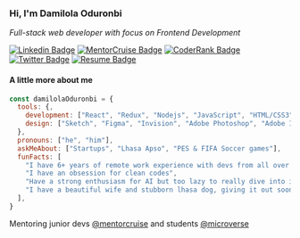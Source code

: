 ### Hi, I'm Damilola Oduronbi
*Full-stack web developer with focus on Frontend Development*

[![Linkedin Badge](https://img.shields.io/badge/-LinkedIn-blue)](https://www.linkedin.com/in/doduronbi/)
[![MentorCruise Badge](https://img.shields.io/badge/-MentorCruise-%236C3DFD)](https://mentorcruise.com/mentor/DamilolaOduronbi/)
[![CoderRank Badge](https://img.shields.io/badge/-CodersRank-%234FAEB7)](https://profile.codersrank.io/user/oracleot)
[![Twitter Badge](https://img.shields.io/badge/-Twitter-%2347A1F2)](https://twitter.com/doduronbi)
[![Resume Badge](https://img.shields.io/badge/-Resume-%23333)](https://docs.google.com/document/d/1zhaTDfRFo71sz9bapEFUBQOw2indEVTpr4sLARel0W8/edit#)

#### A little more about me

```javascript
const damilolaOduronbi = {
  tools: {,
    development: ["React", "Redux", "Nodejs", "JavaScript", "HTML/CSS3", "Semantic UI", "SASS", "Bootstrap", "Ruby", "Jekyll", "Atom Editor", "Netlify", "Firebase"],
    design: ["Sketch", "Figma", "Invision", "Adobe Photoshop", "Adobe Illustrator"]
  },
  pronouns: ["he", "him"],
  askMeAbout: ["Startups", "Lhasa Apso", "PES & FIFA Soccer games"],
  funFacts: [
    "I have 6+ years of remote work experience with devs from all over the world",
    "I have an obsession for clean codes",
    "Have a strong enthusiasm for AI but too lazy to really dive into it",
    "I have a beautiful wife and stubborn lhasa dog, giving it out soon :-("
  ],
}
```

Mentoring junior devs [@mentorcruise](https://mentorcruise.com/) and students [@microverse](https://github.com/microverseinc)

